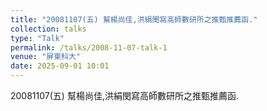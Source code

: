 ```yaml
---
title: "20081107(五) 幫楊尚佳,洪絹閔寫高師數研所之推甄推薦函."
collection: talks
type: "Talk"
permalink: /talks/2008-11-07-talk-1
venue: "屏東科大"
date: 2025-09-01 10:01
---
```


20081107(五) 幫楊尚佳,洪絹閔寫高師數研所之推甄推薦函.
